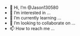 - 👋 Hi, I’m @Jason130580
- 👀 I’m interested in ...
- 🌱 I’m currently learning ...
- 💞️ I’m looking to collaborate on ...
- 📫 How to reach me ...

<!---
Jason130580/Jason130580 is a ✨ special ✨ repository because its `README.md` (this file) appears on your GitHub profile.
You can click the Preview link to take a look at your changes.
--->
